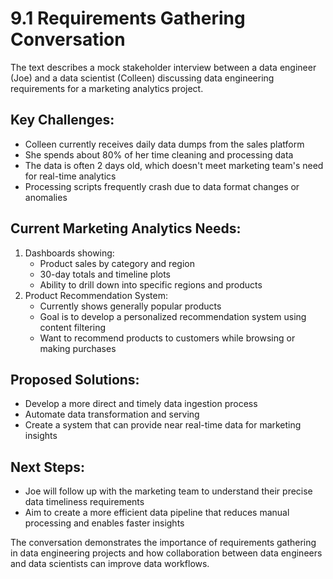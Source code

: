 # 9.1 Requirements Gathering Conversation

The text describes a mock stakeholder interview between a data engineer (Joe) and a data scientist (Colleen) discussing data engineering requirements for a marketing analytics project.

## Key Challenges:
* Colleen currently receives daily data dumps from the sales platform
* She spends about 80% of her time cleaning and processing data
* The data is often 2 days old, which doesn't meet marketing team's need for real-time analytics
* Processing scripts frequently crash due to data format changes or anomalies

## Current Marketing Analytics Needs:
1. Dashboards showing:
   * Product sales by category and region
   * 30-day totals and timeline plots
   * Ability to drill down into specific regions and products
2. Product Recommendation System:
   * Currently shows generally popular products
   * Goal is to develop a personalized recommendation system using content filtering
   * Want to recommend products to customers while browsing or making purchases

## Proposed Solutions:
* Develop a more direct and timely data ingestion process
* Automate data transformation and serving
* Create a system that can provide near real-time data for marketing insights

## Next Steps:
* Joe will follow up with the marketing team to understand their precise data timeliness requirements
* Aim to create a more efficient data pipeline that reduces manual processing and enables faster insights

The conversation demonstrates the importance of requirements gathering in data engineering projects and how collaboration between data engineers and data scientists can improve data workflows.
